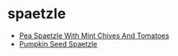 # spaetzle

 * [Pea Spaetzle With Mint Chives And Tomatoes](index/p/pea-spaetzle-with-mint-chives-and-tomatoes-240705.json)
 * [Pumpkin Seed Spaetzle](index/p/pumpkin-seed-spaetzle-356794.json)
